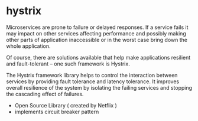 # hystrix

Microservices are prone to failure or delayed responses. If a service fails it may impact on other services affecting performance and possibly making other parts of application inaccessible or in the worst case bring down the whole application.

Of course, there are solutions available that help make applications resilient and fault-tolerant – one such framework is Hystrix.

The Hystrix framework library helps to control the interaction between services by providing fault tolerance and latency tolerance. It improves overall resilience of the system by isolating the failing services and stopping the cascading effect of failures.


- Open Source Library ( created by Netflix )
- implements circuit breaker pattern